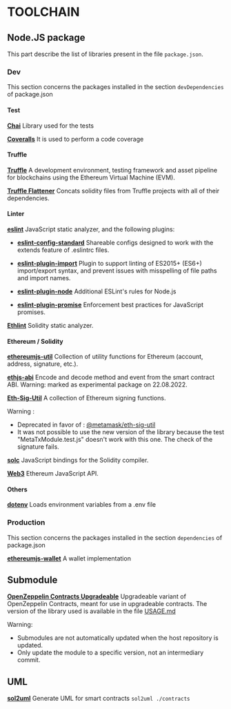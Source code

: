 # TOOLCHAIN

## Node.JS  package

This part describe the list of libraries present in the file `package.json`.

### Dev

This section concerns the packages installed in the section `devDependencies` of package.json

#### Test

**[Chai](https://www.chaijs.com/)**
Library used for the tests

**[Coveralls](https://coveralls.io/)**
It is used to perform a code coverage

#### Truffle

**[Truffle](https://trufflesuite.com/)**
A development environment, testing framework and asset pipeline for blockchains using the Ethereum Virtual Machine (EVM).

**[Truffle Flattener](https://www.npmjs.com/package/truffle-flattener)**
Concats solidity files from Truffle projects with all of their dependencies.

#### Linter

**[eslint](https://eslint.org/)**
JavaScript static analyzer, and the following plugins:

* **[eslint-config-standard](https://github.com/standard/eslint-config-standard)**
Shareable configs designed to work with the extends feature of .eslintrc files.

* **[eslint-plugin-import](https://github.com/import-js/eslint-plugin-import)**
Plugin to support linting of ES2015+ (ES6+) import/export syntax, and prevent issues with misspelling of file paths and import names. 

* **[eslint-plugin-node](https://github.com/mysticatea/eslint-plugin-node)**
Additional ESLint's rules for Node.js

* **[eslint-plugin-promise](https://github.com/eslint-community/eslint-plugin-promise)**
Enforcement best practices for JavaScript promises.

**[Ethlint](https://github.com/duaraghav8/Ethlint)**
Solidity static analyzer.


#### Ethereum / Solidity

**[ethereumjs-util](https://www.npmjs.com/package/ethereumjs-util)**
Collection of utility functions for Ethereum (account, address,
signature, etc.).

**[ethjs-abi](https://github.com/ethjs/ethjs-abi)**
Encode and decode method and event from the smart contract ABI. Warning:
marked as experimental package on 22.08.2022.

**[Eth-Sig-Util](https://www.npmjs.com/package/ethereumjs-wallet)**
A collection of Ethereum signing functions. 

Warning :  
* Deprecated in favor of : [@metamask/eth-sig-util](https://github.com/MetaMask/eth-sig-util)
* It was not possible to use the new version of the library because the test "MetaTxModule.test.js" doesn't work with this one. The check of the signature fails.

**[solc](https://github.com/ethereum/solc-js)**
JavaScript bindings for the Solidity compiler.

**[Web3](https://github.com/web3/web3.js)**
Ethereum JavaScript API.

#### Others

**[dotenv](https://www.npmjs.com/package/dotenv)**
Loads environment variables from a .env file 

### Production 

This section concerns the packages installed in the section `dependencies` of package.json

**[ethereumjs-wallet](https://www.npmjs.com/package/ethereumjs-wallet)**
A wallet implementation

## Submodule

**[OpenZeppelin Contracts Upgradeable](https://github.com/OpenZeppelin/openzeppelin-contracts-upgradeable/)**
Upgradeable variant of OpenZeppelin Contracts, meant for use in upgradeable contracts.
The version of the library used is available in the file [USAGE.md](./USAGE.md)

Warning: 
- Submodules are not automatically updated when the host repository is updated.  
- Only update the module to a specific version, not an intermediary commit.

## UML

**[sol2uml](https://github.com/naddison36/sol2uml)** 
Generate UML for smart contracts
`
sol2uml ./contracts
`
